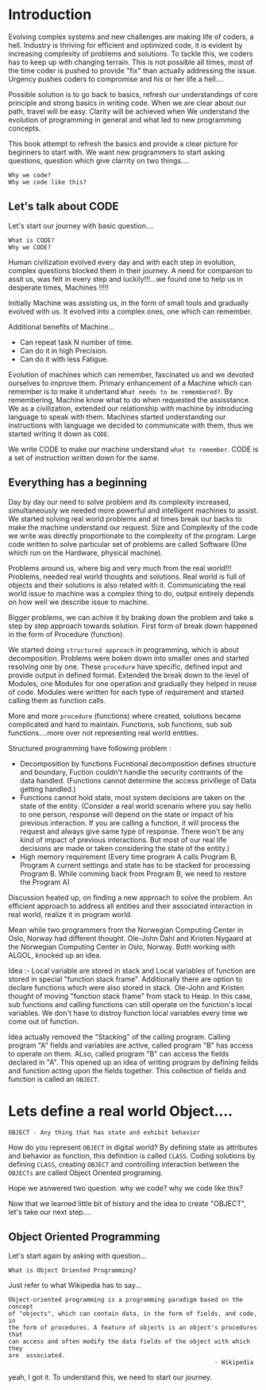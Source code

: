# Introduction

Evolving complex systems and new challenges are making life of coders, a hell. Industry is thriving for efficient and optimized code, it is evident by increasing complexity of problems and solutions. To tackle this, we coders has to keep up with changing terrain. This is not possible all times, most of the time coder is pushed to provide "fix" than actually addressing the issue. Urgency pushes coders to compromise and his or her life a hell....

Possible solution is to go back to basics, refresh our understandings of core principle and strong basics in writing code. When we are clear about our path, travel will be easy. Clarity will be achieved when We understand the evolution of programming in general and what led to new programming concepts.

This book attempt to refresh the basics and provide a clear picture for beginners to start with. We want new programmers to start asking questions, question which give clarrity on two things....
```
Why we code?
Why we code like this?
```
## Let's talk about CODE

Let's start our journey with basic question....
```
What is CODE?
Why we CODE?
```
Human civilization evolved every day and with each step in evolution, complex questions blocked them in their journey. A need for companion to assit us, was felt in every step and luckily!!!...we found one to help us in desperate times, Machines !!!!!

Initially Machine was assisting us, in the form of small tools and gradually evolved with us. It evolved into a complex ones, one which can remember. 

Additional benefits of Machine...
* Can repeat task N number of time.
* Can do it in high Precision.
* Can do it with less Fatigue.

Evolution of machines which can remember, fascinated us and we devoted ourselves to improve them. Primary enhancement of a Machine which can remember is to make it undertand `What needs to be remembered?`. By remembering, Machine know what to do when requested the assisstance. We as a civilization, extended our relationship with machine by introducing language to speak with them. Machines started understanding our instructions with language we decided to communicate with them, thus we started writing it down as `CODE`.

We write CODE to make our machine understand `what to remember`. CODE is a set of instruction written down for the same.

## Everything has a beginning

Day by day our need to solve problem and its complexity increased, simultaneously we needed more powerful and intelligent machines to assist. We started solving real world problems and at times break our backs to make the machine understand our request. Size and Complexity of the code we write was directly proportionate to the complexity of the program. Large code written to solve particular set of problems are called Software (One which run on the Hardware, physical machine).

Problems around us, where big and very much from the real world!!!
Problems, needed real world thoughts and solutions. Real world is full of objects and their solutions is also related with it. Communicating the real world issue to machine was a complex thing to do, output entirely depends on how well we describe issue to machine. 

Bigger problems, we can achive it by braking down the problem and take a step by step approach towards solution. First form of break down happened in the form of Procedure (function). 

We started doing `structured approach` in programming, which is about decomposition. Problems were boken down into smaller ones and started resolving one by one. These `procedure` have specific, defined input and provide output in defined format. Extended the break down to the level of Modules, one Modules for one operation and gradually they helped in reuse of code. Modules were written for each type of requirement and started calling them as function calls.

More and more `procedure` (functions) where created, solutions became complicated and hard to maintain. Functions, sub functions, sub sub functions....more over not representing real world entities.

Structured programming have following problem : 
* Decomposition by functions 
  Fucntional decomposition defines structure and boundary, Fuction couldn't handle the security contraints of the data handled. (Functions cannot determine the access privillege of Data getting handled.)
* Functions cannot hold state, most system decisions are taken on the state of the entity.
  (Consider a real world scenario where you say hello to one person, response will depend on the state
   or impact of his previous interaction. If you are calling a function, it will process the request 
   and always give same type of response. There won't be any kind of impact of previous interactions. But most of our real life decisions are made or taken considering the state of the entity.)
* High memory requirement
  (Every time program A calls Program B, Program A current settings and state has to be stacked for processing Program B. While comming back from Program B, we need to restore the Program A)

Discussion heated up, on finding a new approach to solve the problem. An efficient approach to address all entities and their associated interaction in real world, realize it in program world. 

Mean while two programmers from the Norwegian Computing Center in Oslo, Norway had different thought. Ole-John Dahl and Kristen Nygaard at the Norwegian Computing Center in Oslo, Norway. Both working with ALGOL, knocked up an idea. 

Idea :- Local variable are stored in stack and Local variables of function are stored in special "function stack frame". Additionally there are option to declare functions which were also stored in stack. Ole-John and Kristen thought of moving "function stack frame" from stack to Heap. In this case, sub functions and calling functions can still operate on the function's local variables. We don't have to distroy function local variables every time we come out of function.

Idea actually removed the "Stacking" of the calling program. Calling program "A" fields and variables are active, called program "B" has access to operate on them. ALso, called program "B" can access the fields declared in "A". This opened up an idea of writing program by defining feilds and function acting upon the fields together. This collection of fields and function is called an `OBJECT`.

# Lets define a real world Object....
```
OBJECT - Any thing that has state and exhibit behavior
```

How do you represent `OBJECT` in digital world?
By defining state as attributes and behavior as function, this definition is called `CLASS`. Coding solutions by defining `CLASS`, creating `OBJECT` and controlling interaction between the `OBJECTs` are called Object Oriented programing.

Hope we asnwered two question.
why we code? 
why we code like this?

Now that we learned little bit of history and the idea to create "OBJECT", let's take our next step....

## Object Oriented Programming
Let's start again by asking with question...
```
What is Object Oriented Programming?
```

Just refer to what Wikipedia has to say...

```
Object-oriented programming is a programming paradigm based on the concept
of "objects", which can contain data, in the form of fields, and code, in
the form of procedures. A feature of objects is an object's procedures that
can access and often modify the data fields of the object with which they
are  associated.                                                                             
                                                          - Wikipedia
```
yeah, I got it. To understand this, we need to start our journey. 
